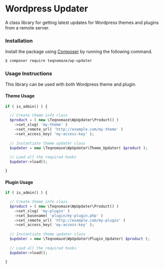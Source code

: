 # Wordpress Updater
A class library for getting latest updates for Wordpress themes and plugins from a remote server.

### Installation
Install the package using [Composer](https://getcomposer.org/) by running the following command.

```sh
$ composer require teqnomaze/wp-updater
```

### Usage Instructions
This library can be used with both Wordpress theme and plugin

#### Theme Usage
```php
if ( is_admin() ) {

  // Create theme info class
  $product = ( new \Teqnomaze\WpUpdater\Product() )
    ->set_slug( 'my-theme' )
    ->set_remote_url( 'http://example.com/my-theme' )
    ->set_access_key( 'my-access-key' );
  
  // Instantiate theme updater class
  $updater = new \Teqnomaze\WpUpdater\Theme_Updater( $product );
  
  // Load all the required hooks
  $updater->load();

}
```

#### Plugin Usage
```php
if ( is_admin() ) {

  // Create theme info class
  $product = ( new \Teqnomaze\WpUpdater\Product() )
    ->set_slug( 'my-plugin' )
    ->set_basename( 'plugin/my-plugin.php' )
    ->set_remote_url( 'http://example.com/my-plugin' )
    ->set_access_key( 'my-access-key' );
  
  // Instantiate theme updater class
  $updater = new \Teqnomaze\WpUpdater\Plugin_Updater( $product );
  
  // Load all the required hooks
  $updater->load();

}
```
